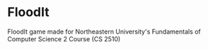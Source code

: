 # FloodIt

FloodIt game made for Northeastern University's Fundamentals of Computer Science 2 Course (CS 2510)
